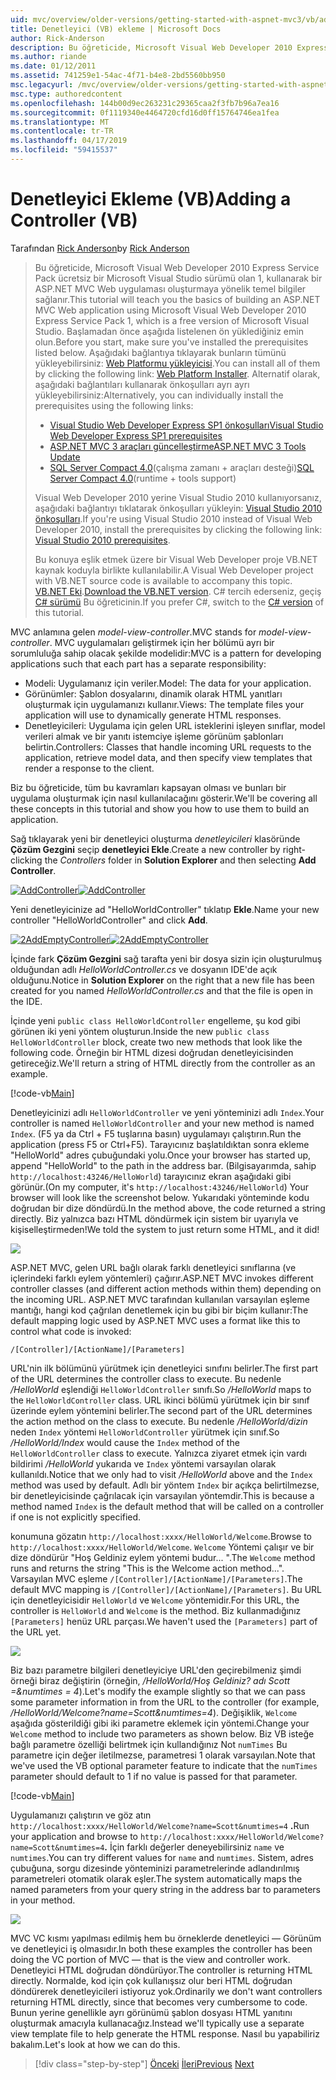 ```yaml
---
uid: mvc/overview/older-versions/getting-started-with-aspnet-mvc3/vb/adding-a-controller
title: Denetleyici (VB) ekleme | Microsoft Docs
author: Rick-Anderson
description: Bu öğreticide, Microsoft Visual Web Developer 2010 Express Service Pack, 1, kullanarak bir ASP.NET MVC Web uygulaması oluşturmaya yönelik temel bilgiler sağlanır...
ms.author: riande
ms.date: 01/12/2011
ms.assetid: 741259e1-54ac-4f71-b4e8-2bd5560bb950
msc.legacyurl: /mvc/overview/older-versions/getting-started-with-aspnet-mvc3/vb/adding-a-controller
msc.type: authoredcontent
ms.openlocfilehash: 144b00d9ec263231c29365caa2f3fb7b96a7ea16
ms.sourcegitcommit: 0f1119340e4464720cfd16d0ff15764746ea1fea
ms.translationtype: MT
ms.contentlocale: tr-TR
ms.lasthandoff: 04/17/2019
ms.locfileid: "59415537"
---
```

# <a name="adding-a-controller-vb"></a><span data-ttu-id="187cc-103">Denetleyici Ekleme (VB)</span><span class="sxs-lookup"><span data-stu-id="187cc-103">Adding a Controller (VB)</span></span>

<span data-ttu-id="187cc-104">Tarafından [Rick Anderson]((https://twitter.com/RickAndMSFT))</span><span class="sxs-lookup"><span data-stu-id="187cc-104">by [Rick Anderson]((https://twitter.com/RickAndMSFT))</span></span>

> <span data-ttu-id="187cc-105">Bu öğreticide, Microsoft Visual Web Developer 2010 Express Service Pack ücretsiz bir Microsoft Visual Studio sürümü olan 1, kullanarak bir ASP.NET MVC Web uygulaması oluşturmaya yönelik temel bilgiler sağlanır.</span><span class="sxs-lookup"><span data-stu-id="187cc-105">This tutorial will teach you the basics of building an ASP.NET MVC Web application using Microsoft Visual Web Developer 2010 Express Service Pack 1, which is a free version of Microsoft Visual Studio.</span></span> <span data-ttu-id="187cc-106">Başlamadan önce aşağıda listelenen ön yüklediğiniz emin olun.</span><span class="sxs-lookup"><span data-stu-id="187cc-106">Before you start, make sure you've installed the prerequisites listed below.</span></span> <span data-ttu-id="187cc-107">Aşağıdaki bağlantıya tıklayarak bunların tümünü yükleyebilirsiniz: [Web Platformu yükleyicisi](https://www.microsoft.com/web/gallery/install.aspx?appid=VWD2010SP1Pack).</span><span class="sxs-lookup"><span data-stu-id="187cc-107">You can install all of them by clicking the following link: [Web Platform Installer](https://www.microsoft.com/web/gallery/install.aspx?appid=VWD2010SP1Pack).</span></span> <span data-ttu-id="187cc-108">Alternatif olarak, aşağıdaki bağlantıları kullanarak önkoşulları ayrı ayrı yükleyebilirsiniz:</span><span class="sxs-lookup"><span data-stu-id="187cc-108">Alternatively, you can individually install the prerequisites using the following links:</span></span>
> 
> - [<span data-ttu-id="187cc-109">Visual Studio Web Developer Express SP1 önkoşulları</span><span class="sxs-lookup"><span data-stu-id="187cc-109">Visual Studio Web Developer Express SP1 prerequisites</span></span>](https://www.microsoft.com/web/gallery/install.aspx?appid=VWD2010SP1Pack)
> - [<span data-ttu-id="187cc-110">ASP.NET MVC 3 araçları güncelleştirme</span><span class="sxs-lookup"><span data-stu-id="187cc-110">ASP.NET MVC 3 Tools Update</span></span>](https://www.microsoft.com/web/gallery/install.aspx?appsxml=&amp;appid=MVC3)
> - <span data-ttu-id="187cc-111">[SQL Server Compact 4.0](https://www.microsoft.com/web/gallery/install.aspx?appid=SQLCE;SQLCEVSTools_4_0)(çalışma zamanı + araçları desteği)</span><span class="sxs-lookup"><span data-stu-id="187cc-111">[SQL Server Compact 4.0](https://www.microsoft.com/web/gallery/install.aspx?appid=SQLCE;SQLCEVSTools_4_0)(runtime + tools support)</span></span>
> 
> <span data-ttu-id="187cc-112">Visual Web Developer 2010 yerine Visual Studio 2010 kullanıyorsanız, aşağıdaki bağlantıyı tıklatarak önkoşulları yükleyin: [Visual Studio 2010 önkoşulları](https://www.microsoft.com/web/gallery/install.aspx?appsxml=&amp;appid=VS2010SP1Pack).</span><span class="sxs-lookup"><span data-stu-id="187cc-112">If you're using Visual Studio 2010 instead of Visual Web Developer 2010, install the prerequisites by clicking the following link: [Visual Studio 2010 prerequisites](https://www.microsoft.com/web/gallery/install.aspx?appsxml=&amp;appid=VS2010SP1Pack).</span></span>
> 
> <span data-ttu-id="187cc-113">Bu konuya eşlik etmek üzere bir Visual Web Developer proje VB.NET kaynak koduyla birlikte kullanılabilir.</span><span class="sxs-lookup"><span data-stu-id="187cc-113">A Visual Web Developer project with VB.NET source code is available to accompany this topic.</span></span> <span data-ttu-id="187cc-114">[VB.NET Eki](https://code.msdn.microsoft.com/Introduction-to-MVC-3-10d1b098).</span><span class="sxs-lookup"><span data-stu-id="187cc-114">[Download the VB.NET version](https://code.msdn.microsoft.com/Introduction-to-MVC-3-10d1b098).</span></span> <span data-ttu-id="187cc-115">C# tercih ederseniz, geçiş [C# sürümü](../cs/adding-a-controller.md) Bu öğreticinin.</span><span class="sxs-lookup"><span data-stu-id="187cc-115">If you prefer C#, switch to the [C# version](../cs/adding-a-controller.md) of this tutorial.</span></span>


<span data-ttu-id="187cc-116">MVC anlamına gelen *model-view-controller*.</span><span class="sxs-lookup"><span data-stu-id="187cc-116">MVC stands for *model-view-controller*.</span></span> <span data-ttu-id="187cc-117">MVC uygulamaları geliştirmek için her bölümü ayrı bir sorumluluğa sahip olacak şekilde modelidir:</span><span class="sxs-lookup"><span data-stu-id="187cc-117">MVC is a pattern for developing applications such that each part has a separate responsibility:</span></span>

- <span data-ttu-id="187cc-118">Modeli: Uygulamanız için veriler.</span><span class="sxs-lookup"><span data-stu-id="187cc-118">Model: The data for your application.</span></span>
- <span data-ttu-id="187cc-119">Görünümler: Şablon dosyalarını, dinamik olarak HTML yanıtları oluşturmak için uygulamanızı kullanır.</span><span class="sxs-lookup"><span data-stu-id="187cc-119">Views: The template files your application will use to dynamically generate HTML responses.</span></span>
- <span data-ttu-id="187cc-120">Denetleyicileri: Uygulama için gelen URL isteklerini işleyen sınıflar, model verileri almak ve bir yanıtı istemciye işleme görünüm şablonları belirtin.</span><span class="sxs-lookup"><span data-stu-id="187cc-120">Controllers: Classes that handle incoming URL requests to the application, retrieve model data, and then specify view templates that render a response to the client.</span></span>

<span data-ttu-id="187cc-121">Biz bu öğreticide, tüm bu kavramları kapsayan olması ve bunları bir uygulama oluşturmak için nasıl kullanılacağını gösterir.</span><span class="sxs-lookup"><span data-stu-id="187cc-121">We'll be covering all these concepts in this tutorial and show you how to use them to build an application.</span></span>

<span data-ttu-id="187cc-122">Sağ tıklayarak yeni bir denetleyici oluşturma *denetleyicileri* klasöründe **Çözüm Gezgini** seçip **denetleyici Ekle**.</span><span class="sxs-lookup"><span data-stu-id="187cc-122">Create a new controller by right-clicking the *Controllers* folder in **Solution Explorer** and then selecting **Add Controller**.</span></span>

<span data-ttu-id="187cc-123">[![AddController](adding-a-controller/_static/image2.png "AddController")](adding-a-controller/_static/image1.png)</span><span class="sxs-lookup"><span data-stu-id="187cc-123">[![AddController](adding-a-controller/_static/image2.png "AddController")](adding-a-controller/_static/image1.png)</span></span>

<span data-ttu-id="187cc-124">Yeni denetleyicinize ad &quot;HelloWorldController&quot; tıklatıp **Ekle**.</span><span class="sxs-lookup"><span data-stu-id="187cc-124">Name your new controller &quot;HelloWorldController&quot; and click **Add**.</span></span>

<span data-ttu-id="187cc-125">[![2AddEmptyController](adding-a-controller/_static/image4.png "2AddEmptyController")](adding-a-controller/_static/image3.png)</span><span class="sxs-lookup"><span data-stu-id="187cc-125">[![2AddEmptyController](adding-a-controller/_static/image4.png "2AddEmptyController")](adding-a-controller/_static/image3.png)</span></span>

<span data-ttu-id="187cc-126">İçinde fark **Çözüm Gezgini** sağ tarafta yeni bir dosya sizin için oluşturulmuş olduğundan adlı *HelloWorldController.cs* ve dosyanın IDE'de açık olduğunu.</span><span class="sxs-lookup"><span data-stu-id="187cc-126">Notice in **Solution Explorer** on the right that a new file has been created for you named *HelloWorldController.cs* and that the file is open in the IDE.</span></span>

<span data-ttu-id="187cc-127">İçinde yeni `public class HelloWorldController` engelleme, şu kod gibi görünen iki yeni yöntem oluşturun.</span><span class="sxs-lookup"><span data-stu-id="187cc-127">Inside the new `public class HelloWorldController` block, create two new methods that look like the following code.</span></span> <span data-ttu-id="187cc-128">Örneğin bir HTML dizesi doğrudan denetleyicisinden getireceğiz.</span><span class="sxs-lookup"><span data-stu-id="187cc-128">We'll return a string of HTML directly from the controller as an example.</span></span>

[!code-vb[Main](adding-a-controller/samples/sample1.vb)]

<span data-ttu-id="187cc-129">Denetleyicinizi adlı `HelloWorldController` ve yeni yönteminizi adlı `Index`.</span><span class="sxs-lookup"><span data-stu-id="187cc-129">Your controller is named `HelloWorldController` and your new method is named `Index`.</span></span> <span data-ttu-id="187cc-130">(F5 ya da Ctrl + F5 tuşlarına basın) uygulamayı çalıştırın.</span><span class="sxs-lookup"><span data-stu-id="187cc-130">Run the application (press F5 or Ctrl+F5).</span></span> <span data-ttu-id="187cc-131">Tarayıcınız başlatıldıktan sonra ekleme &quot;HelloWorld&quot; adres çubuğundaki yolu.</span><span class="sxs-lookup"><span data-stu-id="187cc-131">Once your browser has started up, append &quot;HelloWorld&quot; to the path in the address bar.</span></span> <span data-ttu-id="187cc-132">(Bilgisayarımda, sahip `http://localhost:43246/HelloWorld`) tarayıcınız ekran aşağıdaki gibi görünür.</span><span class="sxs-lookup"><span data-stu-id="187cc-132">(On my computer, it's `http://localhost:43246/HelloWorld`) Your browser will look like the screenshot below.</span></span> <span data-ttu-id="187cc-133">Yukarıdaki yönteminde kodu doğrudan bir dize döndürdü.</span><span class="sxs-lookup"><span data-stu-id="187cc-133">In the method above, the code returned a string directly.</span></span> <span data-ttu-id="187cc-134">Biz yalnızca bazı HTML döndürmek için sistem bir uyarıyla ve kişiselleştirmeden!</span><span class="sxs-lookup"><span data-stu-id="187cc-134">We told the system to just return some HTML, and it did!</span></span>

![](adding-a-controller/_static/image5.png)

<span data-ttu-id="187cc-135">ASP.NET MVC, gelen URL bağlı olarak farklı denetleyici sınıflarına (ve içlerindeki farklı eylem yöntemleri) çağırır.</span><span class="sxs-lookup"><span data-stu-id="187cc-135">ASP.NET MVC invokes different controller classes (and different action methods within them) depending on the incoming URL.</span></span> <span data-ttu-id="187cc-136">ASP.NET MVC tarafından kullanılan varsayılan eşleme mantığı, hangi kod çağrılan denetlemek için bu gibi bir biçim kullanır:</span><span class="sxs-lookup"><span data-stu-id="187cc-136">The default mapping logic used by ASP.NET MVC uses a format like this to control what code is invoked:</span></span>

`/[Controller]/[ActionName]/[Parameters]`

<span data-ttu-id="187cc-137">URL'nin ilk bölümünü yürütmek için denetleyici sınıfını belirler.</span><span class="sxs-lookup"><span data-stu-id="187cc-137">The first part of the URL determines the controller class to execute.</span></span> <span data-ttu-id="187cc-138">Bu nedenle */HelloWorld* eşlendiği `HelloWorldController` sınıfı.</span><span class="sxs-lookup"><span data-stu-id="187cc-138">So */HelloWorld* maps to the `HelloWorldController` class.</span></span> <span data-ttu-id="187cc-139">URL ikinci bölümü yürütmek için bir sınıf üzerinde eylem yöntemini belirler.</span><span class="sxs-lookup"><span data-stu-id="187cc-139">The second part of the URL determines the action method on the class to execute.</span></span> <span data-ttu-id="187cc-140">Bu nedenle */HelloWorld/dizin* neden `Index` yöntemi `HelloWorldController` yürütmek için sınıf.</span><span class="sxs-lookup"><span data-stu-id="187cc-140">So */HelloWorld/Index* would cause the `Index` method of the `HelloWorldController` class to execute.</span></span> <span data-ttu-id="187cc-141">Yalnızca ziyaret etmek için vardı bildirimi */HelloWorld* yukarıda ve `Index` yöntemi varsayılan olarak kullanıldı.</span><span class="sxs-lookup"><span data-stu-id="187cc-141">Notice that we only had to visit */HelloWorld* above and the `Index` method was used by default.</span></span> <span data-ttu-id="187cc-142">Adlı bir yöntem `Index` bir açıkça belirtilmezse, bir denetleyicisinde çağrılacak için varsayılan yöntemdir.</span><span class="sxs-lookup"><span data-stu-id="187cc-142">This is because a method named `Index` is the default method that will be called on a controller if one is not explicitly specified.</span></span>

<span data-ttu-id="187cc-143">konumuna gözatın `http://localhost:xxxx/HelloWorld/Welcome`.</span><span class="sxs-lookup"><span data-stu-id="187cc-143">Browse to `http://localhost:xxxx/HelloWorld/Welcome`.</span></span> <span data-ttu-id="187cc-144">`Welcome` Yöntemi çalışır ve bir dize döndürür &quot;Hoş Geldiniz eylem yöntemi budur... &quot;.</span><span class="sxs-lookup"><span data-stu-id="187cc-144">The `Welcome` method runs and returns the string &quot;This is the Welcome action method...&quot;.</span></span> <span data-ttu-id="187cc-145">Varsayılan MVC eşleme `/[Controller]/[ActionName]/[Parameters]`.</span><span class="sxs-lookup"><span data-stu-id="187cc-145">The default MVC mapping is `/[Controller]/[ActionName]/[Parameters]`.</span></span> <span data-ttu-id="187cc-146">Bu URL için denetleyicisidir `HelloWorld` ve `Welcome` yöntemidir.</span><span class="sxs-lookup"><span data-stu-id="187cc-146">For this URL, the controller is `HelloWorld` and `Welcome` is the method.</span></span> <span data-ttu-id="187cc-147">Biz kullanmadığınız `[Parameters]` henüz URL parçası.</span><span class="sxs-lookup"><span data-stu-id="187cc-147">We haven't used the `[Parameters]` part of the URL yet.</span></span>

![](adding-a-controller/_static/image6.png)

<span data-ttu-id="187cc-148">Biz bazı parametre bilgileri denetleyiciye URL'den geçirebilmeniz şimdi örneği biraz değiştirin (örneğin, */HelloWorld/Hoş Geldiniz? adı Scott =&amp;numtimes = 4*).</span><span class="sxs-lookup"><span data-stu-id="187cc-148">Let's modify the example slightly so that we can pass some parameter information in from the URL to the controller (for example, */HelloWorld/Welcome?name=Scott&amp;numtimes=4*).</span></span> <span data-ttu-id="187cc-149">Değişiklik, `Welcome` aşağıda gösterildiği gibi iki parametre eklemek için yöntemi.</span><span class="sxs-lookup"><span data-stu-id="187cc-149">Change your `Welcome` method to include two parameters as shown below.</span></span> <span data-ttu-id="187cc-150">Biz VB isteğe bağlı parametre özelliği belirtmek için kullandığınız Not `numTimes` Bu parametre için değer iletilmezse, parametresi 1 olarak varsayılan.</span><span class="sxs-lookup"><span data-stu-id="187cc-150">Note that we've used the VB optional parameter feature to indicate that the `numTimes` parameter should default to 1 if no value is passed for that parameter.</span></span>

[!code-vb[Main](adding-a-controller/samples/sample2.vb)]

<span data-ttu-id="187cc-151">Uygulamanızı çalıştırın ve göz atın `http://localhost:xxxx/HelloWorld/Welcome?name=Scott&numtimes=4` **.**</span><span class="sxs-lookup"><span data-stu-id="187cc-151">Run your application and browse to `http://localhost:xxxx/HelloWorld/Welcome?name=Scott&numtimes=4`**.**</span></span> <span data-ttu-id="187cc-152">İçin farklı değerler deneyebilirsiniz `name` ve `numtimes`.</span><span class="sxs-lookup"><span data-stu-id="187cc-152">You can try different values for `name` and `numtimes`.</span></span> <span data-ttu-id="187cc-153">Sistem, adres çubuğuna, sorgu dizesinde yönteminizi parametrelerinde adlandırılmış parametreleri otomatik olarak eşler.</span><span class="sxs-lookup"><span data-stu-id="187cc-153">The system automatically maps the named parameters from your query string in the address bar to parameters in your method.</span></span>

![](adding-a-controller/_static/image7.png)

<span data-ttu-id="187cc-154">MVC VC kısmı yapılması edilmiş hem bu örneklerde denetleyici — Görünüm ve denetleyici iş olmasıdır.</span><span class="sxs-lookup"><span data-stu-id="187cc-154">In both these examples the controller has been doing the VC portion of MVC — that is the view and controller work.</span></span> <span data-ttu-id="187cc-155">Denetleyici HTML doğrudan döndürüyor.</span><span class="sxs-lookup"><span data-stu-id="187cc-155">The controller is returning HTML directly.</span></span> <span data-ttu-id="187cc-156">Normalde, kod için çok kullanışsız olur beri HTML doğrudan döndürerek denetleyicileri istiyoruz yok.</span><span class="sxs-lookup"><span data-stu-id="187cc-156">Ordinarily we don't want controllers returning HTML directly, since that becomes very cumbersome to code.</span></span> <span data-ttu-id="187cc-157">Bunun yerine genellikle ayrı görünümü şablon dosyası HTML yanıtını oluşturmak amacıyla kullanacağız.</span><span class="sxs-lookup"><span data-stu-id="187cc-157">Instead we'll typically use a separate view template file to help generate the HTML response.</span></span> <span data-ttu-id="187cc-158">Nasıl bu yapabiliriz bakalım.</span><span class="sxs-lookup"><span data-stu-id="187cc-158">Let's look at how we can do this.</span></span>

> [!div class="step-by-step"]
> <span data-ttu-id="187cc-159">[Önceki](intro-to-aspnet-mvc-3.md)
> [İleri](adding-a-view.md)</span><span class="sxs-lookup"><span data-stu-id="187cc-159">[Previous](intro-to-aspnet-mvc-3.md)
[Next](adding-a-view.md)</span></span>
